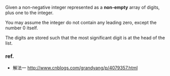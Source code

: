 <div>
  <p>Given a non-negative integer represented as a <b>non-empty</b> array of digits, plus one to the integer.</p>

  <p>You may assume the integer do not contain any leading zero, except the number 0 itself.</p>

  <p>The digits are stored such that the most significant digit is at the head of the list.</p>
</div>

### ref.
- 解法一 http://www.cnblogs.com/grandyang/p/4079357.html
